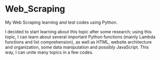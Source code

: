 # Web_Scraping
My Web Scraping learning and test codes using Python.

I decided to start learning about this topic after some research; using this topic, I can learn about several important Python functions (mainly Lambda functions and list comprehension), as well as HTML, website architecture and organization, some data manipulation and possibly JavaScript. This way, I can unite many topics in a few codes.
